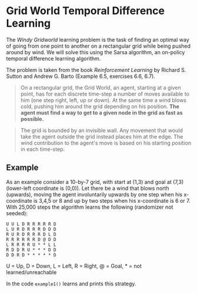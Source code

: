 # Grid World Temporal Difference Learning

The *Windy Gridworld* learning problem is the task of finding an optimal way of going from one point to
another on a rectangular grid while being pushed around by wind. We will solve this using the Sarsa
algorithm, an on-policy temporal difference learning algorithm.

The problem is taken from the book *Reinforcement Learning* by Richard S. Sutton and Andrew G. Barto (Example 6.5, exercises 6.6, 6.7).

> On a rectangular grid, the Grid World, an agent, starting at a given point, has for each discrete time-step a number of moves available to him (one step right, left, up or down). At the same time a wind blows cold, pushing him around the grid depending on his position. **The agent must find a way to get to a given node in the grid as fast as possible.** 

> The grid is bounded by an invisible wall. Any movement that would take the agent outside the grid instead places him at the edge. The wind contribution to the agent's move is based on his starting position in each time-step.



## Example
As an example consider a 10-by-7 grid, with start at (1,3) and goal at (7,3) (lower-left coordinate is (0,0)). Let there be a wind that blows north (upwards), moving the agent involuntarily upwards by one step when his x-coordinate is 3,4,5 or 8 and up by two steps when his x-coordinate is 6 or 7. With 25,000 steps the algorithm learns the following (randomizer not seeded):

```
U U L D R R R R R D
L U R D R R R D D D
R U R D R R R D L D
R R R R R R D @ D D
L R R R R U * * L L
R D D R U * * * D D
D D R D * * * * * D
```

U = Up, D = Down, L = Left, R = Right, @ = Goal, * = not learned/unreachable

In the code `example1()` learns and prints this strategy.
